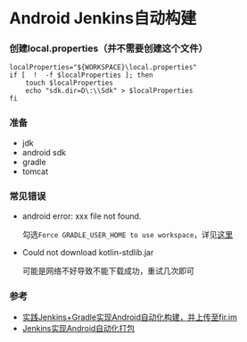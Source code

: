 # Android Jenkins自动构建

### 创建local.properties（并不需要创建这个文件）

	localProperties="${WORKSPACE}\local.properties"
	if [  !  -f $localProperties ]; then
	    touch $localProperties
	    echo "sdk.dir=D\:\\Sdk" > $localProperties
	fi

### 准备

* jdk
* android sdk
* gradle
* tomcat

### 常见错误
* android error: xxx file not found.
    
    勾选`Force GRADLE_USER_HOME to use workspace`，详见[这里](https://www.jianshu.com/p/7c2f34b5f133)

* Could not download kotlin-stdlib.jar

    可能是网络不好导致不能下载成功，重试几次即可

### 参考
* [实践Jenkins+Gradle实现Android自动化构建，并上传至fir.im](https://blog.csdn.net/cunxinaimei/article/details/52540197)
* [Jenkins实现Android自动化打包](https://blog.csdn.net/zhaoyanjun6/article/details/77102359)


